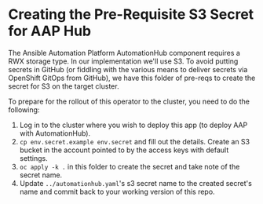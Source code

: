 # Creating the Pre-Requisite S3 Secret for AAP Hub

The Ansible Automation Platform AutomationHub component requires a RWX storage type.  In our implementation we'll use S3.  To avoid putting secrets in GitHub (or fiddling with the various means to deliver secrets via OpenShift GitOps from GitHub), we have this folder of pre-reqs to create the secret for S3 on the target cluster.  

To prepare for the rollout of this operator to the cluster, you need to do the following:
1. Log in to the cluster where you wish to deploy this app (to deploy AAP with AutomationHub).  
2. `cp env.secret.example env.secret` and fill out the details.  Create an S3 bucket in the account pointed to by the access keys with default settings.  
3. `oc apply -k .` in this folder to create the secret and take note of the secret name.
4. Update `../automationhub.yaml`'s s3 secret name to the created secret's name and commit back to your working version of this repo.  
